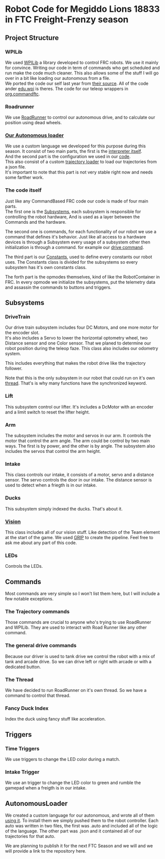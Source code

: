 # Robot Code for Megiddo Lions 18833 in FTC Freight-Frenzy season

## Project Structure

### WPILib

We used [WPILib](https://docs.wpilib.org/en/stable/index.html) a library developed to control FRC robots.
We use it mainly for convince. Writing our code in term of commands who get scheduled and run make the code much cleaner.
This also allows some of the stuff I will go over in a bit like loading our autonomous from a file.\
We ported the code our self last year from [their source](https://github.com/wpilibsuite/allwpilib).
All of the code ander [edu.wpi](TeamCode/src/main/java/edu/wpi/) is theres.
The code for our teleop wrappers in [org.commandftc](TeamCode/src/main/java/org/commandftc/).

### Roadrunner

We use [RoadRunner](https://learnroadrunner.com/) to control our autonomous drive, and to calculate our position using dead wheels.

### [Our Autonomous loader](#AutonomousLoader)

We use a custom language we developed for this purpose during this season.
It consist of two main parts, the first is the [interpreter itself](TeamCode/src/main/java/edu/megiddo/lions/).\
And the second part is the configuration we used in our [code](TeamCode/src/main/java/org/firstinspires/ftc/teamcode/lib/auto/).\
This also consist of a custom [trajectory loader](TeamCode/src/main/java/org/firstinspires/ftc/teamcode/lib/auto/TrajectoryLoader.java) to load our trajectories from a json file.\
It's important to note that this part is not very stable right now and needs some farther work.

### The code itself

Just like any CommandBased FRC code our code is made of four main parts.\
The first one is the [Subsystems](#Subsystems),
each subsystem is responsible for controlling the robot hardware, And is used as a layer between the Commands and the hardware.

The second one is commands, for each functionality of our robot we use a command that defines it's behavior.
Just like all access to a hardware devices is through a Subsystem every usage of a subsystem other then initialization is through a command.
for example our [drive command](TeamCode/src/main/java/org/firstinspires/ftc/teamcode/commands/drive/TankDriveCommand.java).

The third part is our [Constants](TeamCode/src/main/java/org/firstinspires/ftc/teamcode/Constants.java),
used to define every constants our robot uses.
The Constants class is divided for the subsystems so every subsystem has it's own constants class.

The forth part is the opmodes themselves, kind of like the RobotContainer in FRC.
In every opmode we initialize the subsystems, put the telemetry data and assassin the commands to buttons and triggers.

## Subsystems

### DriveTrain

Our drive train subsystem includes four DC Motors, and one more motor for the encoder slot.\
It's also includes a Servo to lower the horizontal optometry wheel,
two Distance sensor and one Color sensor. That we planed to determine our robot position during the teleop faze.
This class also includes our odometry system.

This includes everything that makes the robot drive like the trajectory follower.

Note that this is the only subsystem in our robot that could run on it's own [thread](TeamCode/src/main/java/org/firstinspires/ftc/teamcode/commands/drive/RoadRunnerThread.java). That's is why many functions have the synchronized keyword.

### Lift

This subsystem control our lifter.
It's includes a DcMotor with an encoder and a limit switch to reset the lifter height.

### Arm

The subsystem includes the motor and servos in our arm.
It controls the motor that control the arm angle.
The arm could be control by two main ways.
The first is by power, and the other is by angle.
The subsystem also includes the servos that control the arm height.

### Intake

This class controls our intake, it consists of a motor, servo and a distance sensor.
The servo controls the door in our intake.
The distance sensor is used to detect when a friegth is in our intake.

### Ducks

This subsystem simply indexed the ducks. That's about it.

### [Vision](TeamCode/src/main/java/org/firstinspires/ftc/teamcode/subsystems/VisionSubsystem.java)

This class includes all of our vision stuff.
Like detection of the Team element at the start of the game.
We used [GRIP](https://wpiroboticsprojects.github.io/GRIP/#/) to create the pipeline.
Feel free to ask me about any part of this code.

### LEDs

Controls the LEDs.

## Commands

Most commands are very simple so I won't list them here, but I will include a few notable exceptions.

### The Trajectory commands

Those commands are crucial to anyone who's trying to use RoadRunner and WPILib.
They are used to interact with Road Runner like any other command.

### The general drive commands

Because our driver is used to tank drive we control the robot with a mix of tank and arcade drive.
So we can drive left or right with arcade or with a dedicated button.

### The Thread

We have decided to run RoadRunner on it's own thread.
So we have a command to control that thread.

### Fancy Duck Index

Index the duck using fancy stuff like acceleration.

## Triggers

### Time Triggers

We use triggers to change the LED color during a match.

### Intake Trigger

We use an trigger to change the LED color to green and rumble the gamepad when a freigth is in our intake.

## AutonomousLoader

We created a custom language for our autonomous, and wrote all of them [using it](TeamCode/src/main/java/org/firstinspires/ftc/teamcode/auto/).
To install them we simply pushed them to the robot controller.
Each auto was written in two files, the first was .auto and included all of the logic of the language.
The other part was .json and it contained all of our trajectories for that auto.

We are planning to publish it for the next FTC Season and we will and we will provide a link to the repository here.
